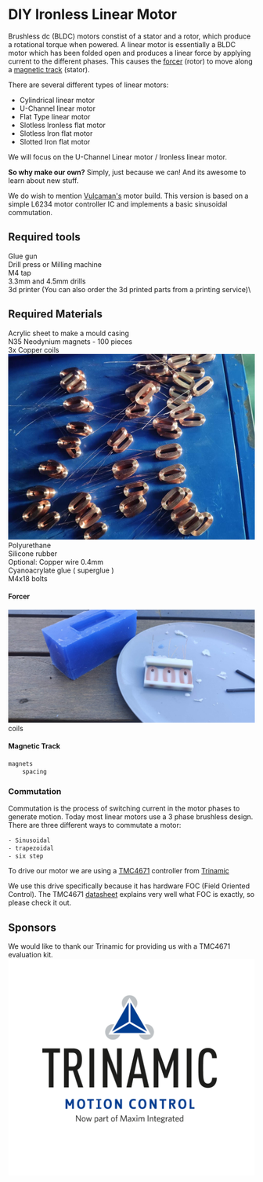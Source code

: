 
  
# DIY Ironless Linear Motor
Brushless dc (BLDC) motors constist of a stator and a rotor, which produce a rotational torque when powered. A linear motor is essentially a BLDC motor which has been folded open and produces a linear force by applying current to the different phases. This causes the [forcer](#forcer) (rotor)  to move along a [magnetic track](#magnetic-track) (stator).

There are several different types of linear motors:

* Cylindrical linear motor
* U-Channel linear motor
* Flat Type linear motor
* Slotless Ironless flat motor
* Slotless Iron flat motor
* Slotted Iron flat motor

We will focus on the U-Channel Linear motor / Ironless linear motor.

__So why make our own?__
Simply, just because we can! And its awesome to learn about new stuff.

We do wish to mention [Vulcaman's](https://www.instructables.com/id/DIY-IRONLESS-LINEAR-SERVO-MOTOR/) motor build. This version is based on a simple L6234 motor controller IC and implements a basic sinusoidal commutation.

## Required tools
Glue gun\
Drill press or Milling machine\
M4 tap\
3.3mm and 4.5mm drills\
3d printer (You can also order the 3d printed parts from a printing service)\






## Required Materials
Acrylic sheet to make a mould casing\
N35 Neodynium magnets - 100 pieces\
3x Copper coils ![Coils](/images/coils.jpg) \
Polyurethane\
Silicone rubber\
Optional: Copper wire 0.4mm\
Cyanoacrylate glue ( superglue )\
M4x18 bolts



#### Forcer
![Forcer](/images/forcer.jpg) 
	coils
#### Magnetic Track
	magnets
		spacing
		
### Commutation
Commutation is the process of switching current in the motor phases to generate motion. Today most linear motors use a 3 phase brushless design. There are three different ways to commutate a motor:

	- Sinusoidal
	- trapezoidal
	- six step


To drive our motor we are using a [TMC4671](https://www.trinamic.com/products/integrated-circuits/details/tmc4671-es/) controller from [Trinamic](#sponsors)

We use this drive specifically because it has hardware FOC (Field Oriented Control). The TMC4671 [datasheet](https://www.trinamic.com/fileadmin/assets/Products/ICs_Documents/TMC4671_datasheet_v1.06.pdf)  explains very well what FOC is exactly, so please check it out.

	

		
## Sponsors
We would like to thank our Trinamic for providing us with a TMC4671 evaluation kit.
![Trinamic](/images/TRINAMIC_LOGO_STANDARD_RGB.png)